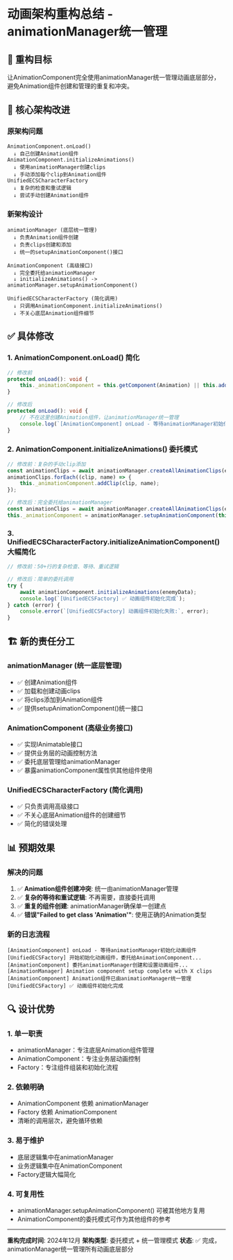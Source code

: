 # 动画架构重构总结 - animationManager统一管理

## 🎯 重构目标
让AnimationComponent完全使用animationManager统一管理动画底层部分，避免Animation组件创建和管理的重复和冲突。

## 🔧 核心架构改进

### 原架构问题
```
AnimationComponent.onLoad() 
  ↓ 自己创建Animation组件
AnimationComponent.initializeAnimations()
  ↓ 使用animationManager创建clips
  ↓ 手动添加每个clip到Animation组件
UnifiedECSCharacterFactory
  ↓ 复杂的检查和重试逻辑
  ↓ 尝试手动创建Animation组件
```

### 新架构设计
```
animationManager (底层统一管理)
  ↓ 负责Animation组件创建
  ↓ 负责clips创建和添加
  ↓ 统一的setupAnimationComponent()接口

AnimationComponent (高级接口)
  ↓ 完全委托给animationManager
  ↓ initializeAnimations() -> animationManager.setupAnimationComponent()

UnifiedECSCharacterFactory (简化调用)
  ↓ 只调用AnimationComponent.initializeAnimations()
  ↓ 不关心底层Animation组件细节
```

## ✅ 具体修改

### 1. AnimationComponent.onLoad() 简化
```typescript
// 修改前
protected onLoad(): void {
    this._animationComponent = this.getComponent(Animation) || this.addComponent(Animation);
}

// 修改后
protected onLoad(): void {
    // 不在这里创建Animation组件，让animationManager统一管理
    console.log(`[AnimationComponent] onLoad - 等待animationManager初始化动画组件`);
}
```

### 2. AnimationComponent.initializeAnimations() 委托模式
```typescript
// 修改前：复杂的手动clip添加
const animationClips = await animationManager.createAllAnimationClips(enemyData);
animationClips.forEach((clip, name) => {
    this._animationComponent.addClip(clip, name);
});

// 修改后：完全委托给animationManager
const animationClips = await animationManager.createAllAnimationClips(enemyData);
this._animationComponent = animationManager.setupAnimationComponent(this.node, animationClips);
```

### 3. UnifiedECSCharacterFactory.initializeAnimationComponent() 大幅简化
```typescript
// 修改前：50+行的复杂检查、等待、重试逻辑

// 修改后：简单的委托调用
try {
    await animationComponent.initializeAnimations(enemyData);
    console.log(`[UnifiedECSFactory] ✅ 动画组件初始化完成`);
} catch (error) {
    console.error(`[UnifiedECSFactory] 动画组件初始化失败:`, error);
}
```

## 🏗️ 新的责任分工

### animationManager (统一底层管理)
- ✅ 创建Animation组件
- ✅ 加载和创建动画clips
- ✅ 将clips添加到Animation组件
- ✅ 提供setupAnimationComponent()统一接口

### AnimationComponent (高级业务接口)
- ✅ 实现IAnimatable接口
- ✅ 提供业务层的动画控制方法
- ✅ 委托底层管理给animationManager
- ✅ 暴露animationComponent属性供其他组件使用

### UnifiedECSCharacterFactory (简化调用)
- ✅ 只负责调用高级接口
- ✅ 不关心底层Animation组件的创建细节
- ✅ 简化的错误处理

## 📊 预期效果

### 解决的问题
1. ✅ **Animation组件创建冲突**: 统一由animationManager管理
2. ✅ **复杂的等待和重试逻辑**: 不再需要，直接委托调用
3. ✅ **重复的组件创建**: animationManager确保单一创建点
4. ✅ **错误"Failed to get class 'Animation'"**: 使用正确的Animation类型

### 新的日志流程
```
[AnimationComponent] onLoad - 等待animationManager初始化动画组件
[UnifiedECSFactory] 开始初始化动画组件，委托给AnimationComponent...
[AnimationComponent] 委托animationManager创建和设置动画组件...
[AnimationManager] Animation component setup complete with X clips
[AnimationComponent] Animation组件已由animationManager统一管理
[UnifiedECSFactory] ✅ 动画组件初始化完成
```

## 🔍 设计优势

### 1. 单一职责
- animationManager：专注底层Animation组件管理
- AnimationComponent：专注业务层动画控制
- Factory：专注组件组装和初始化流程

### 2. 依赖明确
- AnimationComponent 依赖 animationManager
- Factory 依赖 AnimationComponent
- 清晰的调用层次，避免循环依赖

### 3. 易于维护
- 底层逻辑集中在animationManager
- 业务逻辑集中在AnimationComponent
- Factory逻辑大幅简化

### 4. 可复用性
- animationManager.setupAnimationComponent() 可被其他地方复用
- AnimationComponent的委托模式可作为其他组件的参考

---

**重构完成时间**: 2024年12月
**架构类型**: 委托模式 + 统一管理模式
**状态**: ✅ 完成，animationManager统一管理所有动画底层部分